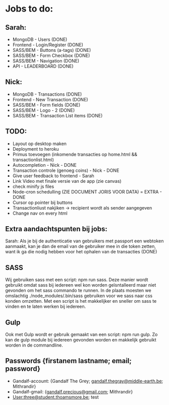 # Jobs to do:

## Sarah:
- MongoDB - Users (DONE)
- Frontend - Login/Register (DONE)
- SASS/BEM - Buttons (a-tags) (DONE)
- SASS/BEM - Form Checkbox (DONE)
- SASS/BEM - Navigation (DONE)
- API - LEADERBOARD (DONE)


## Nick:
- MongoDB - Transactions (DONE)
- Frontend - New Transaction (DONE)
- SASS/BEM - Form fields (DONE)
- SASS/BEM - Logo - 2 (DONE)
- SASS/BEM - Transaction List items (DONE)

## TODO:
- Layout op desktop maken
- Deployment to heroku
- Primus toevoegen (inkomende transacties op home.html && transactionlist.html)
- Autocompletion - Nick - DONE
- Transaction controle (genoeg coins) - Nick - DONE
- Give user feedback to frontend - Sarah
- Link Video met finale versie van de app (zie canvas)
- check minify js files
- Node-cron schedulling (ZIE DOCUMENT JORIS VOOR DATA) = EXTRA - DONE
- Cursor op pointer bij buttons
- Transactionliust nakjiken -> recipient wordt als sender aangegeven
- Change nav on every html


## Extra aandachtspunten bij jobs:
Sarah: Als je bij de authenticatie van gebruikers met passport een webtoken aanmaakt, kan je dan de email van de gebruiker mee in die token zetten, want ik ga die nodig hebben voor het ophalen van de transacties (DONE)

## SASS
Wij gebruiken sass met een script: npm run sass. 
Deze manier wordt gebruikt omdat sass bij iedereen wel kon worden geïsntalleerd maar niet gevonden om het sass commando te runnen.
In de plaats moesten we omslachtig ./node_modules/.bin/sass gebruiken voor we sass naar css konden omzetten.
Met een script is het makkelijker en sneller om sass te vinden en te laten werken bij iedereen.


## Gulp
Ook met Gulp wordt er gebruik gemaakt van een script: npm run gulp.
Zo kan de gulp module bij iedereen gevonden worden en makkelijk gebruikt worden in de commandline.


## Passwords {firstanem lastname; email; password}
- Gandalf-account: {Gandalf The Grey; gandalf.thegray@middle-earth.be; Mithrandir}
- Gandalf-gmail: {gandalf.precious@gmail.com; Mithrandir}
- User.three@student.thoamsmore.be; test